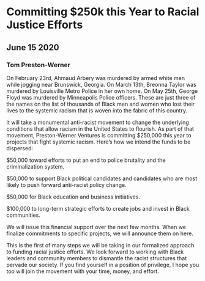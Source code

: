 # Committing $250k this Year to Racial Justice Efforts
## June 15 2020
### Tom Preston-Werner

On February 23rd, Ahmaud Arbery was murdered by armed white men while jogging near Brunswick, Georgia. 
On March 13th, Breonna Taylor was murdered by Louisville Metro Police in her own home. On May 25th, 
George Floyd was murdered by Minneapolis Police officers. These are just three of the names on the list 
of thousands of Black men and women who lost their lives to the systemic racism that is woven into the 
fabric of this country.

It will take a monumental anti-racist movement to change the underlying conditions that allow racism 
in the United States to flourish. As part of that movement, Preston-Werner Ventures is committing 
$250,000 this year to projects that fight systemic racism. Here’s how we intend the funds to be dispersed:

$50,000 toward efforts to put an end to police brutality and the criminalization system.

$50,000 to support Black political candidates and candidates who are most likely to push forward 
anti-racist policy change.

$50,000 for Black education and business initiatives.

$100,000 to long-term strategic efforts to create jobs and invest in Black communities.

We will issue this financial support over the next few months. When we finalize commitments to specific 
projects, we will announce them on here.

This is the first of many steps we will be taking in our formalized approach to funding racial justice 
efforts. We look forward to working with Black leaders and community members to dismantle the racist 
structures that pervade our society. If you find yourself in a position of privilege, I hope you too 
will join the movement with your time, money, and effort.
